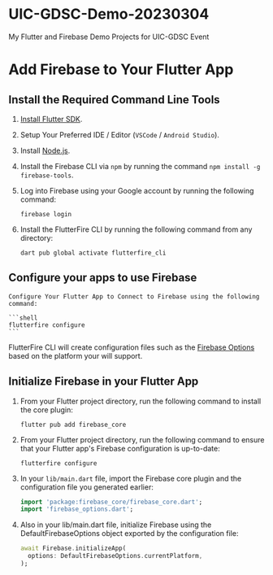# UIC-GDSC-Demo-20230304
My Flutter and Firebase Demo Projects for UIC-GDSC Event


# Add Firebase to Your Flutter App

## Install the Required Command Line Tools

1. [Install Flutter SDK](https://medium.com/@arielmagbanua/how-to-install-flutter-sdk-for-windows-2208453e067b).

2. Setup Your Preferred IDE / Editor (`VSCode` / `Android Studio`).

3. Install [Node.js](https://nodejs.org/en/).

4. Install the Firebase CLI via `npm` by running the command `npm install -g firebase-tools`.

5. Log into Firebase using your Google account by running the following command:
    
    ```shell
    firebase login
    ```

6. Install the FlutterFire CLI by running the following command from any directory:
    
    ```shell
    dart pub global activate flutterfire_cli
    ```

## Configure your apps to use Firebase

    Configure Your Flutter App to Connect to Firebase using the following command:
    
    ```shell
    flutterfire configure
    ```
   
   FlutterFire CLI will create configuration files such as the [Firebase Options](todo/README.md#firebase-options) based on the platform your will support.

## Initialize Firebase in your Flutter App

1. From your Flutter project directory, run the following command to install the core plugin:
    
    ```shell
    flutter pub add firebase_core
    ```

2. From your Flutter project directory, run the following command to ensure that your Flutter app's Firebase configuration is up-to-date:
    ```shell
    flutterfire configure
    ```

3. In your `lib/main.dart` file, import the Firebase core plugin and the configuration file you generated earlier:
    ```dart
    import 'package:firebase_core/firebase_core.dart';
    import 'firebase_options.dart';
    ```

4. Also in your lib/main.dart file, initialize Firebase using the DefaultFirebaseOptions object exported by the configuration file:
    ```dart
    await Firebase.initializeApp(
      options: DefaultFirebaseOptions.currentPlatform,
    );
    ```
